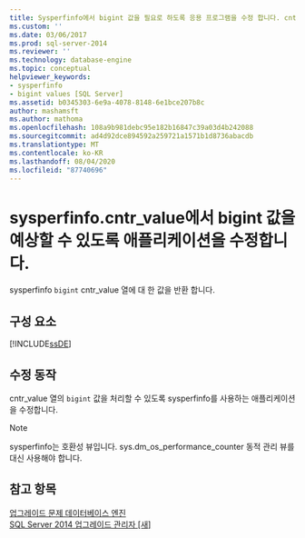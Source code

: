 ```yaml
---
title: Sysperfinfo에서 bigint 값을 필요로 하도록 응용 프로그램을 수정 합니다. cntr_value | Microsoft Docs
ms.custom: ''
ms.date: 03/06/2017
ms.prod: sql-server-2014
ms.reviewer: ''
ms.technology: database-engine
ms.topic: conceptual
helpviewer_keywords:
- sysperfinfo
- bigint values [SQL Server]
ms.assetid: b0345303-6e9a-4078-8148-6e1bce207b8c
author: mashamsft
ms.author: mathoma
ms.openlocfilehash: 108a9b981debc95e182b16847c39a03d4b242088
ms.sourcegitcommit: ad4d92dce894592a259721a1571b1d8736abacdb
ms.translationtype: MT
ms.contentlocale: ko-KR
ms.lasthandoff: 08/04/2020
ms.locfileid: "87740696"
---
```

# <a name="modify-applications-to-expect-bigint-values-from-sysperfinfocntr_value"></a>sysperfinfo.cntr_value에서 bigint 값을 예상할 수 있도록 애플리케이션을 수정합니다.
  sysperfinfo `bigint` cntr_value 열에 대 한 값을 반환 합니다.  
  
## <a name="component"></a>구성 요소  
 [!INCLUDE[ssDE](../../includes/ssde-md.md)]  
  
## <a name="corrective-action"></a>수정 동작  
 cntr_value 열의 `bigint` 값을 처리할 수 있도록 sysperfinfo를 사용하는 애플리케이션을 수정합니다.  
  
> [!NOTE]  
>  sysperfinfo는 호환성 뷰입니다. sys.dm_os_performance_counter 동적 관리 뷰를 대신 사용해야 합니다.  
  
## <a name="see-also"></a>참고 항목  
 [업그레이드 문제 데이터베이스 엔진](../../../2014/sql-server/install/database-engine-upgrade-issues.md)   
 [SQL Server 2014 업그레이드 관리자 &#91;새&#93;](sql-server-2014-upgrade-advisor.md)  
  
  
